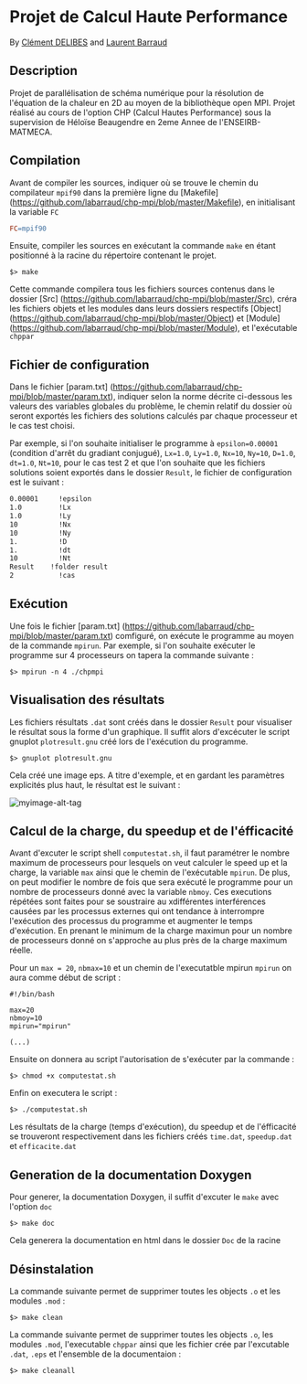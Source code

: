 # Projet de Calcul Haute Performance

By [Clément DELIBES](https://github.com/Cle-md) and  [Laurent Barraud](https://github.com/labarraud)  

## Description
Projet de parallélisation de schéma numérique pour la résolution de l'équation de la chaleur en 2D au moyen de la bibliothèque open MPI.  Projet réalisé au cours de l'option CHP (Calcul Hautes Performance) sous la supervision de Héloïse Beaugendre en 2eme Annee de l'ENSEIRB-MATMECA.

## Compilation
Avant de compiler les sources, indiquer où se trouve le chemin du compilateur `mpif90` dans la première ligne du [Makefile] (https://github.com/labarraud/chp-mpi/blob/master/Makefile), en initialisant la variable `FC`

```makefile
FC=mpif90
```
Ensuite, compiler les sources en exécutant la commande `make` en étant positionné à la racine du répertoire contenant le projet. 
```console
$> make
```

Cette commande compilera tous les fichiers sources contenus dans le dossier [Src] (https://github.com/labarraud/chp-mpi/blob/master/Src), créra les fichiers objets et les modules dans leurs dossiers respectifs [Object] (https://github.com/labarraud/chp-mpi/blob/master/Object) et [Module] (https://github.com/labarraud/chp-mpi/blob/master/Module), et l'exécutable `chppar`

## Fichier de configuration

Dans le fichier [param.txt] (https://github.com/labarraud/chp-mpi/blob/master/param.txt), indiquer selon la norme décrite ci-dessous les valeurs des variables globales du problème, le chemin relatif du dossier où seront exportés les fichiers des solutions calculés par chaque processeur et le cas test choisi. 

Par exemple, si l'on souhaite initialiser le programme à `epsilon=0.00001` (condition d'arrêt du gradiant conjugué), `Lx=1.0`, `Ly=1.0`, `Nx=10`, `Ny=10`, `D=1.0`, `dt=1.0`, `Nt=10`, pour le cas test 2 et que l'on souhaite que les fichiers solutions soient exportés dans le dossier `Result`, le fichier de configuration est le suivant :  

```txt
0.00001		!epsilon
1.0	    	!Lx
1.0	    	!Ly
10    		!Nx
10    		!Ny
1.    		!D
1.     		!dt
10    		!Nt
Result	  !folder result
2       	!cas
```

## Exécution

Une fois le fichier [param.txt] (https://github.com/labarraud/chp-mpi/blob/master/param.txt) comfiguré, on exécute le programme au moyen de la commande `mpirun`. Par exemple, si l'on souhaite exécuter le programme sur 4 processeurs on tapera la commande suivante :

```console
$> mpirun -n 4 ./chpmpi
```

## Visualisation des résultats

Les fichiers résultats `.dat`  sont créés dans le dossier `Result` pour visualiser le résultat sous la forme d'un graphique. Il suffit alors d'excécuter le script gnuplot `plotresult.gnu` créé lors de l'exécution du programme.

```console
$> gnuplot plotresult.gnu
```

Cela créé une image eps. A titre d'exemple, et en gardant les paramètres explicités plus haut, le résultat est le suivant :

![myimage-alt-tag](http://labarraud.vvv.enseirb-matmeca.fr/chp/plotresult.png)

## Calcul de la charge, du speedup et de l'éfficacité

Avant d'excuter le script shell `computestat.sh`, il faut paramétrer le nombre maximum de processeurs pour lesquels on veut calculer le speed up et la charge, la variable `max` ainsi que le chemin de l'exécutable `mpirun`. De plus, on peut modifier le nombre de fois que sera exécuté le programme pour un nombre de processeurs donné avec la variable `nbmoy`. Ces executions répétées sont faites pour se soustraire au xdifférentes interférences causées par les processus externes qui ont tendance à interrompre l'exécution des processus du programme et augmenter le temps d'exécution. En prenant le minimum de la charge maximun pour un nombre de processeurs donné on s'approche au plus près de la charge maximum réelle.

Pour un `max = 20`, `nbmax=10` et un chemin de l'executatble mpirun `mpirun` on aura comme début de script :

```shell
#!/bin/bash

max=20
nbmoy=10
mpirun="mpirun"

(...)
```

Ensuite on donnera au script l'autorisation de s'exécuter par la commande :

```console
$> chmod +x computestat.sh
```

Enfin on executera le script :

```console
$> ./computestat.sh
```

Les résultats de la charge (temps d'exécution), du speedup et de l'éfficacité se trouveront respectivement dans les fichiers créés `time.dat`, `speedup.dat` et `efficacite.dat`

## Generation de la documentation Doxygen
Pour generer, la documentation Doxygen, il suffit d'excuter le `make` avec l'option `doc`

```console
$> make doc
```
Cela generera la documentation en html dans le dossier `Doc` de la racine

## Désinstalation
La commande suivante permet de supprimer toutes les objects `.o` et les modules `.mod` :
```console
$> make clean
```
La commande suivante permet de supprimer toutes les objects `.o`, les modules `.mod`, l'executable `chppar` ainsi que les fichier crée par l'excutable `.dat`, `.eps` et l'ensemble de la documentaion :
```console
$> make cleanall
```



